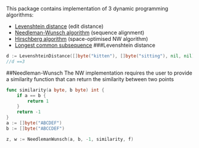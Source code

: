 This package contains implementation of 3 dynamic programming algorithms:

- [Levenshtein distance](https://en.wikipedia.org/wiki/Levenshtein_distance) (edit distance)
- [Needleman-Wunsch algorithm](https://en.wikipedia.org/wiki/Needleman%E2%80%93Wunsch_algorithm) (sequence alignment)
- [Hirschberg algorithm](https://en.wikipedia.org/wiki/Hirschberg%27s_algorithm) (space-optimised NW algorithm)
- [Longest common subsequence](https://en.wikipedia.org/wiki/Longest_common_subsequence_problem)
###Levenshtein distance

```go
d := LevenshteinDistance([]byte("kitten"), []byte("sitting"), nil, nil)
//d ==3
```

##Needleman-Wunsch
The NW implementation requires the user to provide a similarity function that can return the similarity between two points
```go
func similarity(a byte, b byte) int {
	if a == b {
		return 1
	}
	return -1
}
a := []byte("ABCDEF")
b := []byte("ABCCDEF")

z, w := NeedlemanWunsch(a, b, -1, similarity, f)

```

